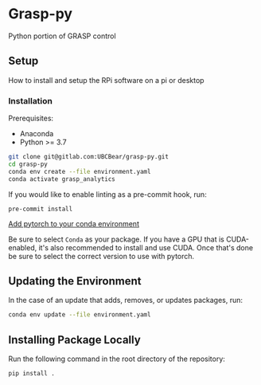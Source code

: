 # Grasp-py
Python portion of GRASP control

## Setup
How to install and setup the RPi software on a pi or desktop

### Installation

Prerequisites:
- Anaconda
- Python >= 3.7

```bash
git clone git@gitlab.com:UBCBear/grasp-py.git
cd grasp-py
conda env create --file environment.yaml
conda activate grasp_analytics
```

If you would like to enable linting as a pre-commit hook, run:
```
pre-commit install
```

[Add pytorch to your conda environment](https://pytorch.org/get-started/locally/)

Be sure to select `Conda` as your package.
If you have a GPU that is CUDA-enabled, it's also recommended to install and use CUDA. Once that's done be sure to select the correct version to use with pytorch.


## Updating the Environment
 
In the case of an update that adds, removes, or updates packages, run:
```bash
conda env update --file environment.yaml
```

## Installing Package Locally

Run the following command in the root directory of the repository:
```
pip install .
```
